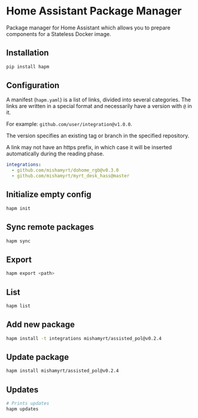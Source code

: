 # Home Assistant Package Manager

Package manager for Home Assistant which allows you to prepare components for a Stateless Docker image.

## Installation

```sh
pip install hapm
```

## Configuration

A manifest (`hapm.yaml`) is a list of links, divided into several categories. The links are written in a special format and necessarily have a version with `@` in it.

For example: `github.com/user/integration@v1.0.0`.

The version specifies an existing tag or branch in the specified repository.

A link may not have an https prefix, in which case it will be inserted automatically during the reading phase.

```yaml
integrations:
  - github.com/mishamyrt/dohome_rgb@v0.3.0
  - github.com/mishamyrt/myrt_desk_hass@master
```

## Initialize empty config

```sh
hapm init
```

## Sync remote packages

```sh
hapm sync
```

## Export 

```sh
hapm export <path>
```

## List 

```sh
hapm list
```

## Add new package

```sh
hapm install -t integrations mishamyrt/assisted_pol@v0.2.4
```

## Update package

```sh
hapm install mishamyrt/assisted_pol@v0.2.4
```

## Updates

```sh
# Prints updates
hapm updates
```
